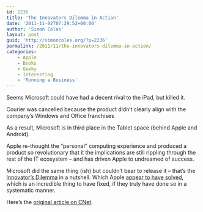 ```yaml
---
id: 2236
title: 'The Innovators Dilemma in Action'
date: '2011-11-02T07:29:52+00:00'
author: 'Simon Coles'
layout: post
guid: 'http://simoncoles.org/?p=2236'
permalink: /2011/11/the-innovators-dilemma-in-action/
categories:
    - Apple
    - Books
    - Geeky
    - Interesting
    - 'Running a Business'
---
```


Seems Microsoft could have had a decent rival to the iPad, but killed it.

Courier was cancelled because the product didn’t clearly align with the company’s Windows and Office franchises

As a result, Microsoft is in third place in the Tablet space (behind Apple and Android).

Apple re-thought the “personal” computing experience and produced a product so revolutionary that it the implications are still rippling through the rest of the IT ecosystem – and has driven Apple to undreamed of success.

Microsoft did the same thing (ish) but couldn’t bear to release it – that’s the [Innovator’s Dilemma](http://hbr.org/product/innovator-s-dilemma-when-new-technologies-cause-gr/an/5851-HBK-ENG) in a nutshell. Which Apple [appear to have solved](http://blogs.hbr.org/cs/2011/10/steve_jobs_solved_the_innovato.html), which is an incredible thing to have fixed, if they truly have done so in a systematic manner.

Here’s the [original article on CNet](http://news.cnet.com/8301-10805_3-20128013-75/the-inside-story-of-how-microsoft-killed-its-courier-tablet/).